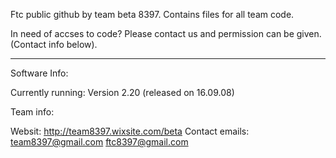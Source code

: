Ftc public github by team beta 8397.
Contains files for all team code.

In need of accses to code? Please contact us and permission can be given. (Contact info below).
**************************************************************************************

Software Info:

Currently running:
  Version 2.20 (released on 16.09.08)



Team info:  

Websit: http://team8397.wixsite.com/beta
Contact emails:
team8397@gmail.com
ftc8397@gmail.com
